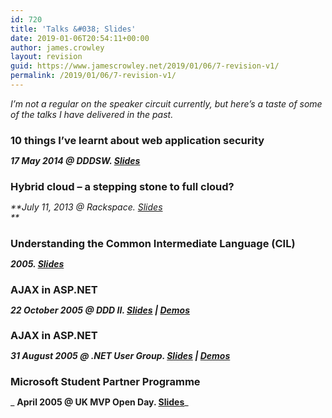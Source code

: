 ```yaml
---
id: 720
title: 'Talks &#038; Slides'
date: 2019-01-06T20:54:11+00:00
author: james.crowley
layout: revision
guid: https://www.jamescrowley.net/2019/01/06/7-revision-v1/
permalink: /2019/01/06/7-revision-v1/
---
```

_I&#8217;m not a regular on the speaker circuit currently, but here&#8217;s a taste of some of the talks I have delivered in the past._

<h3 style="margin-bottom: 0;">
  10 things I&#8217;ve learnt about web application security
</h3>

_**17 May 2014 @ DDDSW. [Slides](https://www.jamescrowley.co.uk/wp-content/uploads/DDDSW-AppSec.pdf)**_

<h3 style="margin-bottom: 0;">
  Hybrid cloud – a stepping stone to full cloud?
</h3>

_**July 11, 2013 @ Rackspace. [Slides](https://www.jamescrowley.co.uk/wp-content/uploads/Rackspace-Hybrid-Cloud.pdf)  
**_ 

<h3 style="margin-bottom: 0;">
  Understanding the Common Intermediate Language (CIL)
</h3>

_**2005. [Slides](https://www.jamescrowley.net/wp-content/uploads/Understanding-CIL.pdf)**_

<h3 style="margin-bottom: 0;">
  AJAX in ASP.NET
</h3>

_**22 October 2005 @ DDD II. [Slides](http://jc.developerfusion.com/downloads/presentations/ddd-ajax/AJAX.ppt) | [Demos](http://jc.developerfusion.com/downloads/presentations/ddd-ajax/AJAX.zip)**_

<h3 style="margin-bottom: 0;">
  AJAX in ASP.NET
</h3>

_**31 August 2005 @ .NET User Group. [Slides](http://jc.developerfusion.com/downloads/presentations/lnug-ajax/AJAX.ppt) | [Demos](https://www.jamescrowley.co.uk/wp-content/uploads/LDNUG-AJAX.zip)**_

<h3 style="margin-bottom: 0;">
  Microsoft Student Partner Programme
</h3>

_ **April 2005 @ UK MVP Open Day. [Slides](https://www.jamescrowley.co.uk/wp-content/uploads/MSP.ppt)**_
